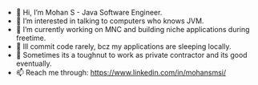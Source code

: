 - 👋 Hi, I’m Mohan S - Java Software Engineer.
- 👀 I’m interested in talking to computers who knows JVM.
- 🌱 I’m currently working on MNC and building niche applications during freetime.
- 💞️ Ill commit code rarely, bcz my applications are sleeping locally. 
- 💞️ Sometimes its a toughnut to work as private contractor and its good eventually.
- 📫 Reach me through: https://www.linkedin.com/in/mohansmsi/

<!---
responze/responze is a ✨ special ✨ repository because its `README.md` (this file) appears on your GitHub profile.
You can click the Preview link to take a look at your changes.
--->
